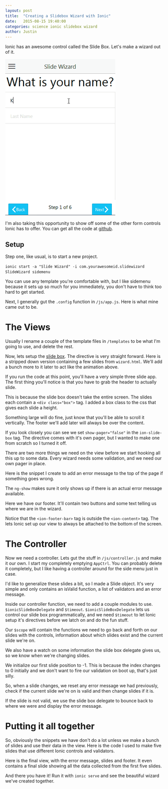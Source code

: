 ```yaml
---
layout: post
title:  "Creating a Slidebox Wizard with Ionic"
date:   2015-08-15 19:40:00
categories: science ionic slidebox wizard
author: Justin
---
```


Ionic has an awesome control called the Slide Box. Let's make a wizard out of it.

![A wizard needs a beard](/images/slide-wizard/preview.gif)

I'm also taking this opportunity to show off some of the other form controls Ionic has to offer. You can get all the code at [github](https://github.com/ScienceVikings/SlideWizard).

## Setup

Step one, like usual, is to start a new project.

`ionic start -a "Slide Wizard" -i com.yourawesomeid.slidewizard SlideWizard sidemenu`

You can use any template you're comfortable with, but I like sidemenu because it sets up so much for you immediately, you don't have to think too hard to get started.

Next, I generally gut the `.config` function in `/js/app.js`. Here is what mine came out to be.

<script src="https://gist.github.com/jbasinger/8c56ae6b0b8f60d1c6d2.js?file=app.js"></script>

# The Views

Usually I rename a couple of the template files in `/templates` to be what I'm going to use, and delete the rest.

Now, lets setup the [slide box](http://ionicframework.com/docs/api/directive/ionSlideBox/). The directive is very straight forward. Here is a stripped down version containing a few slides from `wizard.html`. We'll add a bunch more to it later to act like the animation above.

<script src="https://gist.github.com/jbasinger/8c56ae6b0b8f60d1c6d2.js?file=slidebox-init.html"></script>

If you run the code at this point, you'll have a very simple three slide app. The first thing you'll notice is that you have to grab the header to actually slide.

This is because the slide box doesn't take the entire screen. The slides each contain a `<div class="box">` tag. I added a box class to the css that gives each slide a height.

Something large will do fine, just know that you'll be able to scroll it vertically. The footer we'll add later will always be over the content.

If you look closely you can see we set `show-pager="false"` in the `ion-slide-box` tag. The directive comes with it's own pager, but I wanted to make one from scratch so I turned it off.

There are two more things we need on the view before we start hooking all this up to some data. Every wizard needs some validation, and we need our own pager in place.

Here is the snippet I create to add an error message to the top of the page if something goes wrong.

<script src="https://gist.github.com/jbasinger/8c56ae6b0b8f60d1c6d2.js?file=validation-snip.html"></script>

The `ng-show` makes sure it only shows up if there is an actual error message available.

Here we have our footer. It'll contain two buttons and some text telling us where we are in the wizard.

<script src="https://gist.github.com/jbasinger/8c56ae6b0b8f60d1c6d2.js?file=footer-snip.html"></script>

Notice that the `<ion-footer-bar>` tag is outside the `<ion-content>` tag. The lets Ionic set up our view to always be attached to the bottom of the screen.

# The Controller

Now we need a controller. Lets gut the stuff in `/js/controller.js` and make it our own. I start my completely emptying `AppCtrl`. You can probably delete it completely, but I like having a controller around for the side menu just in case.

I'd like to generalize these slides a bit, so I made a Slide object. It's very simple and only contains an isValid function, a list of validators and an error message.

<script src="https://gist.github.com/jbasinger/8c56ae6b0b8f60d1c6d2.js?file=slide-object-snip.js"></script>

Inside our controller function, we need to add a couple modules to use. `$ionicSlideBoxDelegate` and `$timeout`. `$ionicSlideBoxDelegate` lets us control our slide box programmatically, and we need `$timeout` to let Ionic setup it's directives before we latch on and do the fun stuff.

Our `$scope` will contain the functions we need to go back and forth on our slides with the controls, information about which slides exist and the current slide we're on.

We also have a watch on some information the slide box delegate gives us, so we know when we're changing slides.

<script src="https://gist.github.com/jbasinger/8c56ae6b0b8f60d1c6d2.js?file=scope-functions.js"></script>

We initialize our first slide position to -1. This is because the index changes to 0 initially and we don't want to fire our validation on boot up, that's just silly.

So, when a slide changes, we reset any error message we had previously, check if the current slide we're on is valid and then change slides if it is.

If the slide is not valid, we use the slide box delegate to bounce back to where we were and display the error message.

# Putting it all together

So, obviously the snippets we have don't do a lot unless we make a bunch of slides and use their data in the view. Here is the code I used to make five slides that use different Ionic controls and validators.

<script src="https://gist.github.com/jbasinger/8c56ae6b0b8f60d1c6d2.js?file=scope-slides.js"></script>

Here is the final view, with the error message, slides and footer. It even contains a final slide showing all the data collected from the first five slides.

<script src="https://gist.github.com/jbasinger/8c56ae6b0b8f60d1c6d2.js?file=wizard.html"></script>

And there you have it! Run it with `ionic serve` and see the beautiful wizard we've created together.
